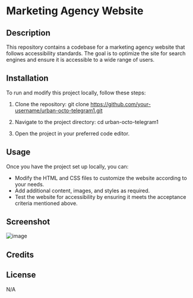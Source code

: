 # Marketing Agency Website

## Description
This repository contains a codebase for a marketing agency website that follows accessibility standards. The goal is to optimize the site for search engines and ensure it is accessible to a wide range of users.


## Installation

To run and modify this project locally, follow these steps:

1. Clone the repository:
git clone https://github.com/your-username/urban-octo-telegram1.git

2. Navigate to the project directory:
cd urban-octo-telegram1

3. Open the project in your preferred code editor.

## Usage

Once you have the project set up locally, you can:

* Modify the HTML and CSS files to customize the website according to your needs.
* Add additional content, images, and styles as required.
* Test the website for accessibility by ensuring it meets the acceptance criteria mentioned above.

## Screenshot

![image](https://github.com/samxbrown/urban-octo-telegram1/assets/135293566/d42fcd74-70af-4ee4-a35c-095102447dcb)

## Credits

## License

N/A
